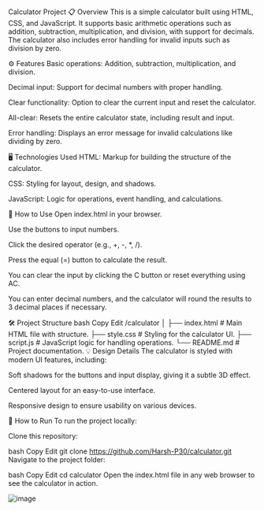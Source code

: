 Calculator Project
📋 Overview
This is a simple calculator built using HTML, CSS, and JavaScript. It supports basic arithmetic operations such as addition, subtraction, multiplication, and division, with support for decimals. The calculator also includes error handling for invalid inputs such as division by zero.

⚙️ Features
Basic operations: Addition, subtraction, multiplication, and division.

Decimal input: Support for decimal numbers with proper handling.

Clear functionality: Option to clear the current input and reset the calculator.

All-clear: Resets the entire calculator state, including result and input.

Error handling: Displays an error message for invalid calculations like dividing by zero.

🖥️ Technologies Used
HTML: Markup for building the structure of the calculator.

CSS: Styling for layout, design, and shadows.

JavaScript: Logic for operations, event handling, and calculations.

🚀 How to Use
Open index.html in your browser.

Use the buttons to input numbers.

Click the desired operator (e.g., +, -, *, /).

Press the equal (=) button to calculate the result.

You can clear the input by clicking the C button or reset everything using AC.

You can enter decimal numbers, and the calculator will round the results to 3 decimal places if necessary.

🛠️ Project Structure
bash
Copy
Edit
/calculator
│
├── index.html           # Main HTML file with structure.
├── style.css            # Styling for the calculator UI.
├── script.js            # JavaScript logic for handling operations.
└── README.md            # Project documentation.
💡 Design Details
The calculator is styled with modern UI features, including:

Soft shadows for the buttons and input display, giving it a subtle 3D effect.

Centered layout for an easy-to-use interface.

Responsive design to ensure usability on various devices.

🔧 How to Run
To run the project locally:

Clone this repository:

bash
Copy
Edit
git clone https://github.com/Harsh-P30/calculator.git
Navigate to the project folder:

bash
Copy
Edit
cd calculator
Open the index.html file in any web browser to see the calculator in action.

![image](https://github.com/user-attachments/assets/a711601a-4af2-4d22-919f-7445ae56c054)
